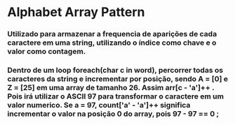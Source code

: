 ﻿# Alphabet Array Pattern
### Utilizado para armazenar a frequencia de aparições de cada caractere em uma string, utilizando o índice como chave e o valor como contagem.
### Dentro de um loop foreach(char c in word), percorrer todas os caracteres da string e incrementar por posição, sendo A = [0] e Z = [25] em uma array de tamanho 26. Assim arr[c - 'a']++ .  Pois irá utilizar o ASCII 97 para transformar o caractere em um valor numerico. Se a = 97, count['a' - 'a']++ significa incrementar o valor na posição 0 do array, pois 97 - 97 == 0 ;
